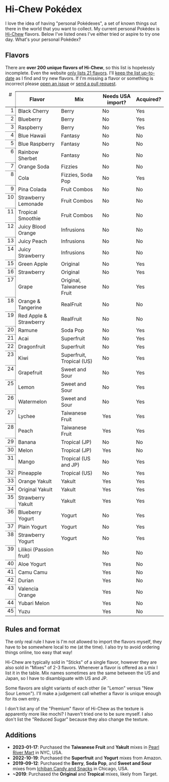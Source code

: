 # Hi-Chew Pokédex

I love the idea of having "personal Pokédexes", a set of known things out there in the world that you want to collect.
My current personal Pokédex is [Hi-Chew](https://www.hi-chew.com) flavors. Below I've listed ones I've either tried or aspire to try one day.
What's your personal Pokédex?

## Flavors

There are **over 200 unique flavors of Hi-Chew**, so this list is hopelessly incomplete. Even the website [only lists 21 flavors](https://www.hi-chew.com/flavors). 
I'll [keep the list up-to-date](#additions) as I find and try new flavors. If I'm missing a flavor or something is incorrect please
[open an issue](https://github.com/sethmlarson/sethmlarson.dev/issues) or [send a pull request](https://github.com/sethmlarson/sethmlarson.dev/tree/master/app/markdown/2023-01-18/hi-chew.md).

| Flavor                  | Mix                       | Needs USA import? | Acquired? |
|-------------------------|---------------------------|-------------------|-----------|
| Black Cherry            | Berry                     | No                | Yes       |
| Blueberry               | Berry                     | No                | Yes       |
| Raspberry               | Berry                     | No                | Yes       |
| Blue Hawaii             | Fantasy                   | No                | No        |
| Blue Raspberry          | Fantasy                   | No                | No        |
| Rainbow Sherbet         | Fantasy                   | No                | No        |
| Orange Soda             | Fizzies                   | No                | No        |
| Cola                    | Fizzies, Soda Pop         | No                | Yes       |
| Pina Colada             | Fruit Combos              | No                | No        |
| Strawberry Lemonade     | Fruit Combos              | No                | No        |
| Tropical Smoothie       | Fruit Combos              | No                | No        |
| Juicy Blood Orange      | Infrusions                | No                | No        |
| Juicy Peach             | Infrusions                | No                | No        |
| Juicy Strawberry        | Infrusions                | No                | No        |
| Green Apple             | Original                  | No                | Yes       |
| Strawberry              | Original                  | No                | Yes       |
| Grape                   | Original, Taiwanese Fruit | No                | Yes       |
| Orange & Tangerine      | RealFruit                 | No                | No        |
| Red Apple & Strawberry  | RealFruit                 | No                | No        |
| Ramune                  | Soda Pop                  | No                | Yes       |
| Acai                    | Superfruit                | No                | Yes       |
| Dragonfruit             | Superfruit                | No                | Yes       |
| Kiwi                    | Superfruit, Tropical (US) | No                | Yes       |
| Grapefruit              | Sweet and Sour            | No                | Yes       |
| Lemon                   | Sweet and Sour            | No                | Yes       |
| Watermelon              | Sweet and Sour            | No                | Yes       |
| Lychee                  | Taiwanese Fruit           | Yes               | Yes       |
| Peach                   | Taiwanese Fruit           | Yes               | Yes       |
| Banana                  | Tropical (JP)             | No                | No        |
| Melon                   | Tropical (JP)             | Yes               | No        |
| Mango                   | Tropical (US and JP)      | No                | Yes       |
| Pineapple               | Tropical (US)             | No                | Yes       |
| Orange Yakult           | Yakult                    | Yes               | Yes       |
| Original Yakult         | Yakult                    | Yes               | Yes       |
| Strawberry Yakult       | Yakult                    | Yes               | Yes       |
| Blueberry Yogurt        | Yogurt                    | No                | Yes       |
| Plain Yogurt            | Yogurt                    | No                | Yes       |
| Strawberry Yogurt       | Yogurt                    | No                | Yes       |
| Lilikoi (Passion fruit) |                           | No                | No        |
| Aloe Yogurt             |                           | Yes               | No        |
| Camu Camu               |                           | Yes               | No        |
| Durian                  |                           | Yes               | No        |
| Valencia Orange         |                           | Yes               | No        |
| Yubari Melon            |                           | Yes               | No        |
| Yuzu                    |                           | Yes               | No        |

<span><style>
table {
  counter-reset: rowNumber;
}
table thead tr::before {
  display: table-cell;
  text-align: center;
  min-width: 2em;
  content: "#";
  border-bottom: 1px #000 dotted;
  border-right: 1px #000 dotted;
}
table tbody tr::before {
  display: table-cell;
  counter-increment: rowNumber;
  content: counter(rowNumber);
  padding-right: 0.3em;
  text-align: right;
  border-bottom: 1px #000 dotted;
  border-right: 1px #000 dotted;
}
</style></span>

## Rules and format

The only real rule I have is I'm not allowed to import the flavors myself, they have to be somewhere local to me (at the time).
I also try to avoid ordering things online, too easy that way!

Hi-Chew are typically sold in "Sticks" of a single flavor, however they are also sold in "Mixes" of 2-3 flavors.
Whenever a flavor is offered as a mix I list it in the table. Mix names sometimes are the same between the US and Japan,
so I have to disambiguate with US and JP.

Some flavors are slight variants of each other (ie "Lemon" versus "New Sour Lemon").
I'll make a judgement call whether a flavor is unique enough for its own entry.

I don't list any of the "Premium" flavor of Hi-Chew as the texture is apparently more like mochi? I haven't tried one to be sure myself.
I also don't list the "Reduced Sugar" because they also change the texture.

## Additions

- **2023-01-17**: Purchased the **Taiwanese Fruit** and **Yakult** mixes in [Pearl River Mart](https://pearlriver.com) in NYC, USA.
- **2022-10-19**: Purchased the **Superfruit** and **Yogurt** mixes from Amazon.
- **2019-09-12**: Purchased the **Berry**, **Soda Pop**, and **Sweet and Sour** mixes from [Ichiban Candy and Snacks](https://aji-ichiban-snack-usa.edan.io/) in Chicago, USA.
- **~2019**: Purchased the **Original** and **Tropical** mixes, likely from Target.
